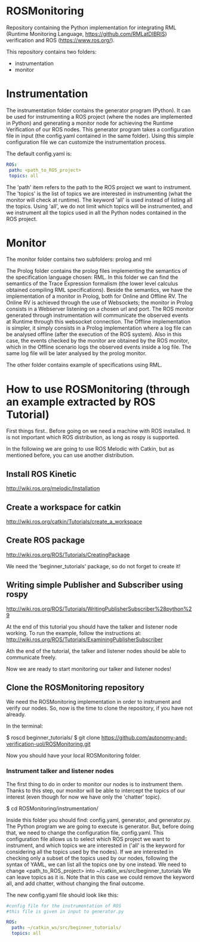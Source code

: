 # ROSMonitoring
Repository containing the Python implementation for integrating RML (Runtime Monitoring Language, https://github.com/RMLatDIBRIS) verification and ROS (https://www.ros.org/).

This repository contains two folders:
 - instrumentation
 - monitor

# Instrumentation

The instrumentation folder contains the generator program (Python). It can be used for instrumenting a ROS project (where the nodes are implemented in Python) and generating a monitor node for achieving the Runtime Verification of our ROS nodes.
This generator program takes a configuration file in input (the config.yaml contained in the same folder). Using this simple configuration file we can customize the instrumentation process.

The default config.yaml is:
```yaml
ROS:
 path: <path_to_ROS_project>
 topics: all
```
The 'path' item refers to the path to the ROS project we want to instrument.
The 'topics' is the list of topics we are interested in instrumenting (what the monitor will check at runtime).
The keyword 'all' is used instead of listing all the topics. Using 'all', we do not limit which topics will be 
instrumented, and we instrument all the topics used in all the Python nodes contained in the ROS project.

# Monitor

The monitor folder contains two subfolders: prolog and rml

The Prolog folder contains the prolog files implementing the semantics of the specification language chosen: RML.
In this folder we can find the semantics of the Trace Expression formalism (the lower level calculus obtained compiling RML specifications). Beside the semantics, we have the implementation of a monitor in Prolog, both for Online and Offline RV. The Online RV is achieved through the use of Websockets; the monitor in Prolog consists in a Webserver listening on a chosen url and port. The ROS monitor generated through instrumentation will communicate the observed events at Runtime through this websocket connection. The Offline implementation is simpler, it simply consists in a Prolog implementation where a log file can be analysed offline (after the execution of the ROS system). Also in this case, the events checked by the monitor are obtained by the ROS monitor, which in the Offline scenario logs the observed events inside a log file. The same log file will be later analysed by the prolog monitor.

The other folder contains example of specifications using RML.

# How to use ROSMonitoring (through an example extracted by ROS Tutorial)

First things first..
Before going on we need a machine with ROS installed. It is not important which ROS distribution, as long as rospy is supported.

In the following we are going to use ROS Melodic with Catkin, but as mentioned before, you can use another distribution.

## Install ROS Kinetic

http://wiki.ros.org/melodic/Installation

## Create a workspace for catkin

http://wiki.ros.org/catkin/Tutorials/create_a_workspace

## Create ROS package

http://wiki.ros.org/ROS/Tutorials/CreatingPackage

We need the 'beginner_tutorials' package, so do not forget to create it!

## Writing simple Publisher and Subscriber using rospy

http://wiki.ros.org/ROS/Tutorials/WritingPublisherSubscriber%28python%29

At the end of this tutorial you should have the talker and listener node working.
To run the example, follow the instructions at:
http://wiki.ros.org/ROS/Tutorials/ExaminingPublisherSubscriber

Ath the end of the tutorial, the talker and listener nodes should be able to communicate freely. 

Now we are ready to start monitoring our talker and listener nodes!

## Clone the ROSMonitoring repository

We need the ROSMonitoring implementation in order to instrument and verify our nodes. So, now is the time to clone the repository, if you have not already.

In the terminal:

 $ roscd beginner_tutorials/
 $ git clone https://github.com/autonomy-and-verification-uol/ROSMonitoring.git

Now you should have your local ROSMonitoring folder.

### Instrument talker and listener nodes

The first thing to do in order to monitor our nodes is to instrument them. Thanks to this step, our monitor will be able to intercept the topics of our interest (even though for now we have only the 'chatter' topic).

 $ cd ROSMonitoring/instrumentation/

Inside this folder you should find: config.yaml, generator, and generator.py.
The Python program we are going to execute is generator. But, before doing that, we need to change the configuration file, config.yaml. This configuration file allows us to select which ROS project we want to instrument, and which topics we are interested in ('all' is the keyword for considering all the topics used by the nodes). If we are interested in checking only a subset of the topics used by our nodes, following the syntax of YAML, we can list all the topics one by one instead.
We need to change <path_to_ROS_project> into ~/catkin_ws/src/beginner_tutorials
We can leave topics as it is. Note that in this case we could remove the keyword all, and add chatter, without changing the final outcome.

The new config.yaml file should look like this:
```yaml
#config file for the instrumentation of ROS
#this file is given in input to generator.py

ROS:
  path: ~/catkin_ws/src/beginner_tutorials/
  topics: all
```
 








